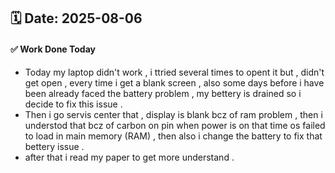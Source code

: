 ## 🗓️ Date: 2025-08-06

#### ✅ Work Done Today
- Today my laptop didn't work , i ttried several times to opent it but , didn't get open , every time i get a blank screen , also some days before i have been already faced the battery problem , my bettery is drained so i decide to fix this issue .
- Then i go servis center that , display is blank bcz of ram problem , then i understod that bcz of carbon on pin when power is on that time os failed to load in main memory (RAM) , then also i change the battery to fix that bettery issue .
- after that i read my paper to get more understand .
